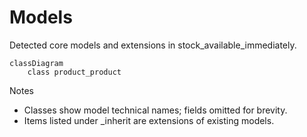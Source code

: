 # Models

Detected core models and extensions in stock_available_immediately.

```mermaid
classDiagram
    class product_product
```

Notes
- Classes show model technical names; fields omitted for brevity.
- Items listed under _inherit are extensions of existing models.

